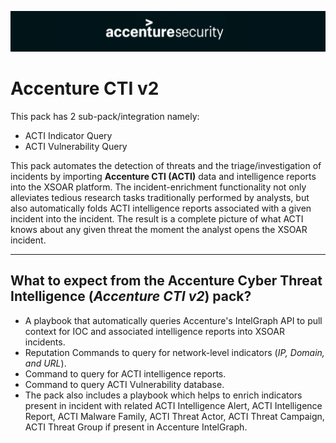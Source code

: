 <p align="center">
<img alt="Accenture Security" src="doc_files/logo.png"/> 
</p>



# **Accenture CTI v2**
 
This pack has 2 sub-pack/integration namely:
- ACTI Indicator Query
- ACTI Vulnerability Query

This pack automates the detection of threats and the triage/investigation of incidents by importing **Accenture CTI (ACTI)** data and intelligence reports into the XSOAR platform. The incident-enrichment functionality not only alleviates tedious research tasks traditionally performed by analysts, but also automatically folds ACTI intelligence reports associated with a given incident into the incident. The result is a complete picture of what ACTI knows about any given threat the moment the analyst opens the XSOAR incident.
_____


## **What to expect from the Accenture Cyber Threat Intelligence (_Accenture CTI v2_) pack?**
- A playbook that automatically queries Accenture's IntelGraph API to pull context for IOC and associated intelligence reports into XSOAR incidents.
- Reputation Commands to query for network-level indicators (_IP, Domain, and URL_).
- Command to query for ACTI intelligence reports.
- Command to query ACTI Vulnerability database.
- The pack also includes a playbook which helps to enrich indicators present in incident with related ACTI Intelligence Alert, ACTI Intelligence Report, ACTI Malware Family, ACTI Threat Actor, ACTI Threat Campaign, ACTI Threat Group if present in Accenture IntelGraph.